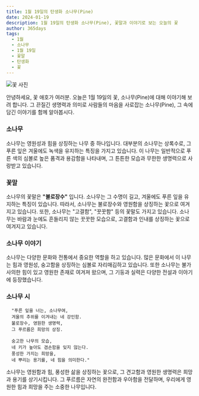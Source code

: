 ```yaml
---
title: 1월 19일의 탄생화 소나무(Pine)
date: 2024-01-19
description: 1월 19일의 탄생화 소나무(Pine), 꽃말과 이야기로 보는 오늘의 꽃
author: 365days
tags:
  - 1월
  - 소나무
  - 1월 19일
  - 꽃말
  - 탄생화
  - 꽃
---
```

![꽃 사진](https://cdn.pixabay.com/photo/2015/01/04/11/12/pine-588159_1280.jpg#center)

안녕하세요, 꽃 애호가 여러분. 오늘은 1월 19일의 꽃, 소나무(Pine)에 대해 이야기해 보려 합니다. 그 끈질긴 생명력과 의미로 사람들의 마음을 사로잡는 소나무(Pine), 그 속에 담긴 이야기를 함께 알아봅시다.

### 소나무
소나무는 영원성과 힘을 상징하는 나무 중 하나입니다. 대부분의 소나무는 상록수로, 그 푸른 잎은 겨울에도 녹색을 유지하는 특징을 가지고 있습니다. 이 나무는 일반적으로 푸른 색의 심볼로 높은 품격과 용감함을 나타내며, 그 튼튼한 모습과 무한한 생명력으로 사랑받고 있습니다.

### 꽃말
소나무의 꽃말은 **"불로장수"** 입니다. 소나무는 그 수명이 길고, 겨울에도 푸른 잎을 유지하는 특징이 있습니다. 따라서, 소나무는 불로장수와 영원함을 상징하는 꽃으로 여겨지고 있습니다. 또한, 소나무는 "고결함", "꿋꿋함" 등의 꽃말도 가지고 있습니다. 소나무는 바람과 눈에도 흔들리지 않는 꿋꿋한 모습으로, 고결함과 인내를 상징하는 꽃으로 여겨지고 있습니다.


### 소나무 이야기
소나무는 다양한 문화와 전통에서 중요한 역할을 하고 있습니다. 많은 문화에서 이 나무는 힘과 영원성, 숭고함을 상징하는 심볼로 자리매김하고 있습니다. 또한 소나무는 불가사의한 힘이 있고 영원한 존재로 여겨져 왔으며, 그 기둥과 실력은 다양한 전설과 이야기에 등장했습니다.


### 소나무 시
      "푸른 잎을 너는, 소나무여,
      겨울의 추위를 이겨내는 네 강인함.
      불로장수, 영원한 생명력,
      그 푸르름은 희망의 상징.

      숭고한 나무의 모습,
      네 키가 높아도 겸손함을 잊지 않는다.
      풍성한 가지는 희망을,
      네 뿌리는 용기를, 네 힘을 의미한다."

소나무는 영원함과 힘, 풍성한 삶을 상징하는 꽃으로, 그 견고함과 영원한 생명력은 희망과 용기를 상기시킵니다. 그 푸르름은 자연의 완전함과 우아함을 전달하며, 우리에게 영원한 힘과 희망을 주는 소중한 나무입니다.
